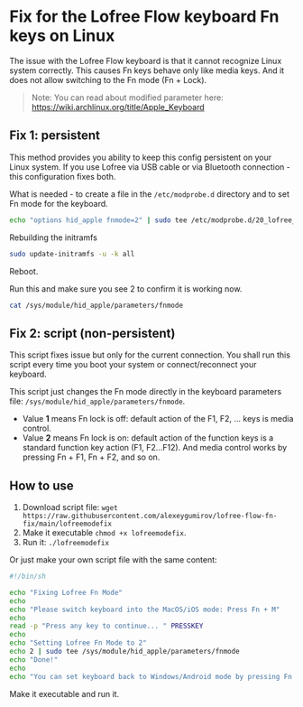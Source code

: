 # Fix for the Lofree Flow keyboard Fn keys on Linux

The issue with the Lofree Flow keyboard is that it cannot recognize Linux system correctly.
This causes Fn keys behave only like media keys. And it does not allow switching to the Fn mode (Fn + Lock).

> Note: You can read about modified parameter here: https://wiki.archlinux.org/title/Apple_Keyboard

## Fix 1: persistent

This method provides you ability to keep this config persistent on your Linux system.
If you use Lofree via USB cable or via Bluetooth connection - this configuration fixes both.

What is needed - to create a file in the `/etc/modprobe.d` directory and to set Fn mode for the keyboard.

```sh
echo "options hid_apple fnmode=2" | sudo tee /etc/modprobe.d/20_lofree_fn_mode_fix.conf
```

Rebuilding the initramfs

```sh
sudo update-initramfs -u -k all
```

Reboot.

Run this and make sure you see 2 to confirm it is working now.

```sh
cat /sys/module/hid_apple/parameters/fnmode
```

## Fix 2: script (non-persistent)

This script fixes issue but only for the current connection. You shall run this script every time you boot your system or connect/reconnect your keyboard.

This script just changes the Fn mode directly in the keyboard parameters file: `/sys/module/hid_apple/parameters/fnmode`.
- Value **1** means Fn lock is off: default action of the F1, F2, ... keys is media control.
- Value **2** means Fn lock is on: default action of the function keys is a standard function key action (F1, F2...F12). And media control works by pressing Fn + F1, Fn + F2, and so on.

## How to use

1. Download script file: `wget https://raw.githubusercontent.com/alexeygumirov/lofree-flow-fn-fix/main/lofreemodefix`
2. Make it executable `chmod +x lofreemodefix`.
3. Run it: `./lofreemodefix`

Or just make your own script file with the same content:

```sh
#!/bin/sh

echo "Fixing Lofree Fn Mode"
echo
echo "Please switch keyboard into the MacOS/iOS mode: Press Fn + M"
echo 
read -p "Press any key to continue... " PRESSKEY
echo
echo "Setting Lofree Fn Mode to 2"
echo 2 | sudo tee /sys/module/hid_apple/parameters/fnmode
echo "Done!"
echo
echo "You can set keyboard back to Windows/Android mode by pressing Fn + N"
```

Make it executable and run it.

